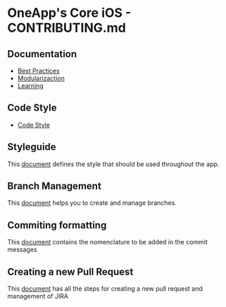 # OneApp's Core iOS - CONTRIBUTING.md

 
## Documentation
- [Best Practices](https://sanes.atlassian.net/wiki/spaces/MOVPAR/pages/16418178433/Best+Practices+convention)
- [Modularizaction](https://sanes.atlassian.net/wiki/spaces/MOVPAR/pages/16687202816/OA-Modularization+-+iOS)
- [Learning](https://sanes.atlassian.net/wiki/spaces/MOVPAR/pages/16627992182/Learning)

## Code Style
- [Code Style](https://sanes.atlassian.net/wiki/spaces/MOVPAR/pages/16794223155/CodeStyle+KTFMT)

## Styleguide
This [document](https://santander-one-app.ciber.es/ios/santander-one/-/blob/develop/Documentation/StyleGuide.md) defines the style that should be used throughout the app.

## Branch Management 
This [document](https://sanes.atlassian.net/wiki/spaces/MOVPAR/pages/16572318965/Branch+Management) helps you to create and manage branches.  

## Commiting formatting
This [document](https://sanes.atlassian.net/wiki/spaces/MOVPAR/pages/16329507185/Commit+formatting) contains the nomenclature to be added in the commit messages 

## Creating a new Pull Request
This [document](https://sanes.atlassian.net/wiki/spaces/MOVPAR/pages/16846815519/PRs+and+JIRA+flow) has all the steps for creating a new pull request and management of JIRA 


